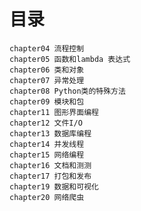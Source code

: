  
# 目录

    chapter04 流程控制
    chapter05 函数和lambda 表达式
    chapter06 类和对象
    chapter07 异常处理
    chapter08 Python类的特殊方法
    chapter09 模块和包
    chapter11 图形界面编程
    chapter12 文件I/O
    chapter13 数据库编程
    chapter14 并发线程
    chapter15 网络编程
    chapter16 文档和测测
    chapter17 打包和发布
    chapter19 数据和可视化
    chapter20 网络爬虫

